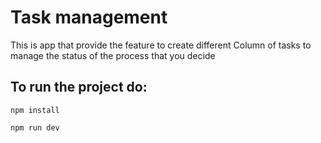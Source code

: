 # Task management

This is app that provide the feature to create different Column of tasks to manage the status of the process that you decide

## To run the project do:

```
npm install
```

```
npm run dev
```



